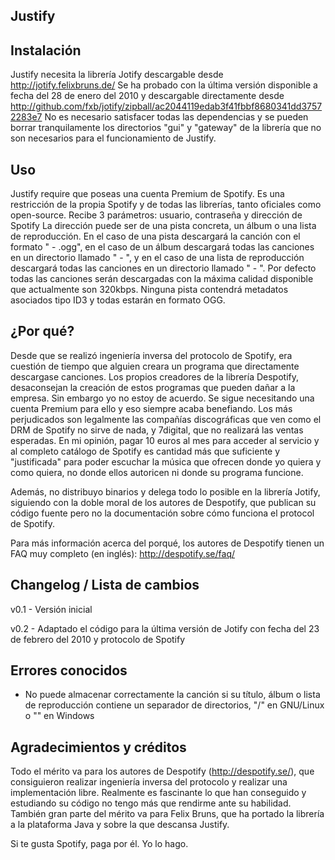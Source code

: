 Justify
-------

Instalación
-----------

Justify necesita la librería Jotify descargable desde http://jotify.felixbruns.de/
Se ha probado con la última versión disponible a fecha del 28 de enero del 2010 y descargable directamente desde http://github.com/fxb/jotify/zipball/ac2044119edab3f41fbbf8680341dd37572283e7
No es necesario satisfacer todas las dependencias y se pueden borrar tranquilamente los directorios "gui" y "gateway" de la librería que no son necesarios para el funcionamiento de Justify.

Uso
---

Justify require que poseas una cuenta Premium de Spotify. Es una restricción de la propia Spotify y de todas las librerías, tanto oficiales como open-source.
Recibe 3 parámetros: usuario, contraseña y dirección de Spotify
La dirección puede ser de una pista concreta, un álbum o una lista de reproducción. En el caso de una pista descargará la canción con el formato "<artista> - <titulo>.ogg", en el caso de un álbum descargará todas las canciones en un directorio llamado "<artista> - <titulo>", y en el caso de una lista de reproducción descargará todas las canciones en un directorio llamado "<creador> - <titulo>". Por defecto todas las canciones serán descargadas con la máxima calidad disponible que actualmente son 320kbps. Ninguna pista contendrá metadatos asociados tipo ID3 y todas estarán en formato OGG.

¿Por qué?
---------

Desde que se realizó ingeniería inversa del protocolo de Spotify, era cuestión de tiempo que alguien creara un programa que directamente descargase canciones. Los propios creadores de la librería Despotify, desaconsejan la creación de estos programas que pueden dañar a la empresa. Sin embargo yo no estoy de acuerdo. Se sigue necesitando una cuenta Premium para ello y eso siempre acaba benefiando. Los más perjudicados son legalmente las compañías discográficas que ven como el DRM de Spotify no sirve de nada, y 7digital, que no realizará las ventas esperadas. En mi opinión, pagar 10 euros al mes para acceder al servicio y al completo catálogo de Spotify es cantidad más que suficiente y "justificada" para poder escuchar la música que ofrecen donde yo quiera y como quiera, no donde ellos autoricen ni donde su programa funcione.

Además, no distribuyo binarios y delega todo lo posible en la librería Jotify, siguiendo con la doble moral de los autores de Despotify, que publican su código fuente pero no la documentación sobre cómo funciona el protocol de Spotify.

Para más información acerca del porqué, los autores de Despotify tienen un FAQ muy completo (en inglés): http://despotify.se/faq/

Changelog / Lista de cambios
----------------------------

v0.1
	- Versión inicial

v0.2
	- Adaptado el código para la última versión de Jotify con fecha del 23 de febrero del 2010 y protocolo de Spotify

Errores conocidos
-----------------

- No puede almacenar correctamente la canción si su título, álbum o lista de reproducción contiene un separador de directorios, "/" en GNU/Linux o "\" en Windows

Agradecimientos y créditos
--------------------------

Todo el mérito va para los autores de Despotify (http://despotify.se/), que consiguieron realizar ingeniería inversa del protocolo y realizar una implementación libre. Realmente es fascinante lo que han conseguido y estudiando su código no tengo más que rendirme ante su habilidad. También gran parte del mérito va para Felix Bruns, que ha portado la librería a la plataforma Java y sobre la que descansa Justify.

Si te gusta Spotify, paga por él. Yo lo hago.
